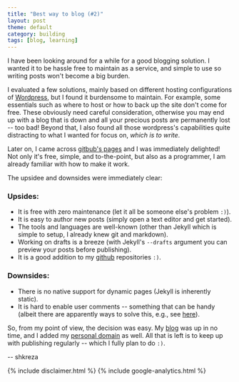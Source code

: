 ```yaml
---
title: "Best way to blog (#2)"
layout: post
theme: default
category: building
tags: [blog, learning]
---
```

I have been looking around for a while for a good blogging solution. I wanted
it to be hassle free to maintain as a service, and simple to use so writing
posts won't become a big burden.

I evaluated a few solutions, mainly based on different hosting configurations
of [Wordpress](https://wordpress.com/), but I found it burdensome to maintain.
For example, some essentials such as where to host or how to back up the site
don't come for free. These obviously need careful consideration, otherwise you
may end up with a blog that is down and all your precious posts are permanently
lost -- too bad! Beyond that, I also found all those wordpress's capabilities
quite distracting to what I wanted for focus on, *which is to write*.

Later on, I came across [gitbub's pages](https://pages.github.com) and I was
immediately delighted! Not only it's free, simple, and to-the-point, but also
as a programmer, I am already familiar with how to make it work.

The upsidee and downsides were immediately clear:

### Upsides:
* It is free with zero maintenance (let it all be someone else's problem `:)`).
* It is easy to author new posts (simply open a text editor and get started).
* The tools and languages are well-known (other than Jekyll which is simple to
setup, I already knew git and markdown).
* Working on drafts is a breeze (with Jekyll's `--drafts` argument you can
preview your posts before publishing).
* It is a good addition to my [github](https://github.com/shkreza/)
repositories `:)`.

### Downsides:
* There is no native support for dynamic pages (Jekyll is inherently static).
* It is hard to enable user comments -- something that can be handy (albeit
        there are apparently ways to solve this, e.g., see
        [here](http://savaslabs.com/2016/04/20/squabble-comments.html)).

So, from my point of view, the decision was easy. My
[blog](http://shkreza.github.io) was up in no time, and I added my [personal
domain](http://blog.shkreza.com) as well. All that is left is to keep up with
publishing regularly -- which I fully plan to do `:)`.

-- shkreza

{% include disclaimer.html %}
{% include google-analytics.html %}

